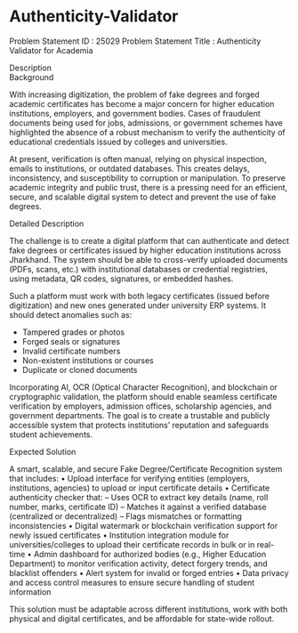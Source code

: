 # Authenticity-Validator
Problem Statement ID : 25029
Problem Statement Title : Authenticity Validator for Academia

Description 	
Background

With increasing digitization, the problem of fake degrees and forged academic certificates has become a major concern for higher education institutions, employers, and government bodies. Cases of fraudulent documents being used for jobs, admissions, or government schemes have highlighted the absence of a robust mechanism to verify the authenticity of educational credentials issued by colleges and universities.

At present, verification is often manual, relying on physical inspection, emails to institutions, or outdated databases. This creates delays, inconsistency, and susceptibility to corruption or manipulation. To preserve academic integrity and public trust, there is a pressing need for an efficient, secure, and scalable digital system to detect and prevent the use of fake degrees.

Detailed Description

The challenge is to create a digital platform that can authenticate and detect fake degrees or certificates issued by higher education institutions across Jharkhand. The system should be able to cross-verify uploaded documents (PDFs, scans, etc.) with institutional databases or credential registries, using metadata, QR codes, signatures, or embedded hashes.

Such a platform must work with both legacy certificates (issued before digitization) and new ones generated under university ERP systems. It should detect anomalies such as:
- Tampered grades or photos
- Forged seals or signatures
- Invalid certificate numbers
- Non-existent institutions or courses
- Duplicate or cloned documents

Incorporating AI, OCR (Optical Character Recognition), and blockchain or cryptographic validation, the platform should enable seamless certificate verification by employers, admission offices, scholarship agencies, and government departments. The goal is to create a trustable and publicly accessible system that protects institutions’ reputation and safeguards student achievements.

Expected Solution

A smart, scalable, and secure Fake Degree/Certificate Recognition system that includes:
• Upload interface for verifying entities (employers, institutions, agencies) to upload or input certificate details
• Certificate authenticity checker that:
   – Uses OCR to extract key details (name, roll number, marks, certificate ID)
   – Matches it against a verified database (centralized or decentralized)
   – Flags mismatches or formatting inconsistencies
• Digital watermark or blockchain verification support for newly issued certificates
• Institution integration module for universities/colleges to upload their certificate records in bulk or in real-time
• Admin dashboard for authorized bodies (e.g., Higher Education Department) to monitor verification activity, detect forgery trends, and blacklist offenders
• Alert system for invalid or forged entries
• Data privacy and access control measures to ensure secure handling of student information

This solution must be adaptable across different institutions, work with both physical and digital certificates, and be affordable for state-wide rollout.
